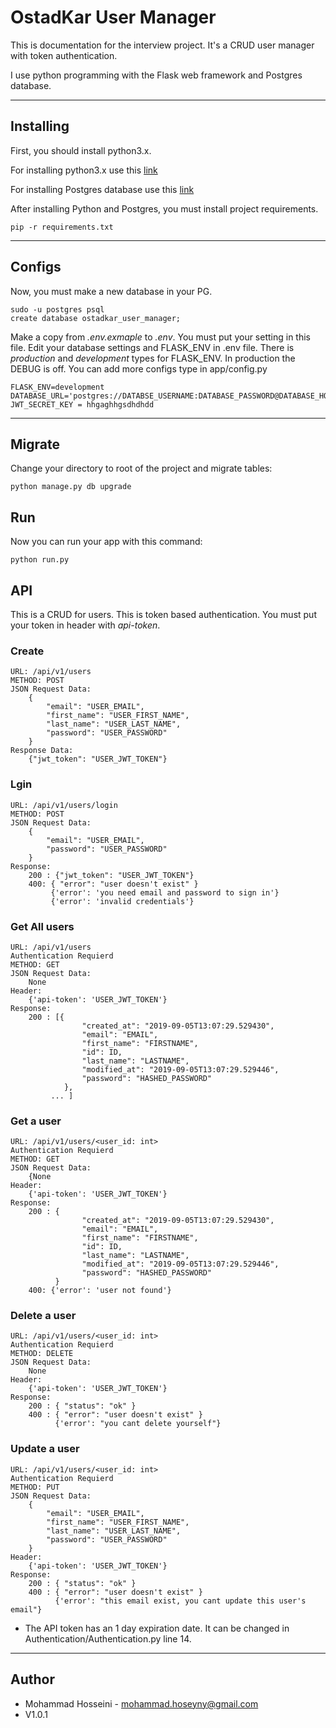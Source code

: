 # OstadKar User Manager

This is documentation for the interview project. It's a CRUD user manager with token authentication.

I use python programming with the Flask web framework and Postgres database. 

----
## Installing
First, you should install python3.x. 

For installing python3.x use this [link](https://linuxize.com/post/how-to-install-pip-on-ubuntu-18.04/)

For installing Postgres database use this [link](https://www.digitalocean.com/community/tutorials/how-to-install-and-use-postgresql-on-ubuntu-18-04)

After installing Python and Postgres, you must install project requirements. 

    pip -r requirements.txt

----
## Configs
Now, you must make a new database in your PG.

    sudo -u postgres psql
    create database ostadkar_user_manager;

Make a copy from *.env.exmaple* to *.env*. You must put your setting in this file. 
Edit your database settings and FLASK_ENV in .env file.
There is *production* and *development* types for FLASK_ENV. In production the DEBUG is off. You can add more configs type in app/config.py

    FLASK_ENV=development
    DATABASE_URL='postgres://DATABSE_USERNAME:DATABASE_PASSWORD@DATABASE_HOST:DATABASE_PORT/DATABASE_NAME'
    JWT_SECRET_KEY = hhgaghhgsdhdhdd

----
## Migrate
Change your directory to root of the project and migrate tables:

    python manage.py db upgrade

## Run
Now you can run your app with this command:

    python run.py


## API 
This is a CRUD for users. This is token based authentication. You must put your token in header with *api-token*.

### Create
    URL: /api/v1/users
    METHOD: POST
    JSON Request Data:
        {
            "email": "USER_EMAIL",
            "first_name": "USER_FIRST_NAME",
            "last_name": "USER_LAST_NAME",
            "password": "USER_PASSWORD"
        }
    Response Data:
        {"jwt_token": "USER_JWT_TOKEN"}

### Lgin
    URL: /api/v1/users/login
    METHOD: POST
    JSON Request Data:
        {
            "email": "USER_EMAIL",
            "password": "USER_PASSWORD"
        }
    Response:
        200 : {"jwt_token": "USER_JWT_TOKEN"}
        400: { "error": "user doesn't exist" }
             {'error': 'you need email and password to sign in'}
             {'error': 'invalid credentials'}

### Get All users
    URL: /api/v1/users
    Authentication Requierd
    METHOD: GET
    JSON Request Data:
        None
    Header:
        {'api-token': 'USER_JWT_TOKEN'}
    Response:
        200 : [{
                    "created_at": "2019-09-05T13:07:29.529430",
                    "email": "EMAIL",
                    "first_name": "FIRSTNAME",
                    "id": ID,
                    "last_name": "LASTNAME",
                    "modified_at": "2019-09-05T13:07:29.529446",
                    "password": "HASHED_PASSWORD"
                },
             ... ]

### Get a user
    URL: /api/v1/users/<user_id: int>
    Authentication Requierd
    METHOD: GET
    JSON Request Data:
        {None
    Header:
        {'api-token': 'USER_JWT_TOKEN'}
    Response:
        200 : {
                    "created_at": "2019-09-05T13:07:29.529430",
                    "email": "EMAIL",
                    "first_name": "FIRSTNAME",
                    "id": ID,
                    "last_name": "LASTNAME",
                    "modified_at": "2019-09-05T13:07:29.529446",
                    "password": "HASHED_PASSWORD"
              }
        400: {'error': 'user not found'}

### Delete a user
    URL: /api/v1/users/<user_id: int>
    Authentication Requierd
    METHOD: DELETE
    JSON Request Data:
        None
    Header:
        {'api-token': 'USER_JWT_TOKEN'}
    Response:
        200 : { "status": "ok" } 
        400 : { "error": "user doesn't exist" }
              {'error': "you cant delete yourself"}

### Update a user
    URL: /api/v1/users/<user_id: int>
    Authentication Requierd
    METHOD: PUT
    JSON Request Data:
        {
            "email": "USER_EMAIL",
            "first_name": "USER_FIRST_NAME",
            "last_name": "USER_LAST_NAME",
            "password": "USER_PASSWORD"
        }
    Header:
        {'api-token': 'USER_JWT_TOKEN'}
    Response:
        200 : { "status": "ok" } 
        400 : { "error": "user doesn't exist" }
              {'error': "this email exist, you cant update this user's email"}


* The API token has an 1 day expiration date. It can be changed in Authentication/Authentication.py line 14.

----
## Author
* Mohammad Hosseini - mohammad.hoseyny@gmail.com
* V1.0.1
